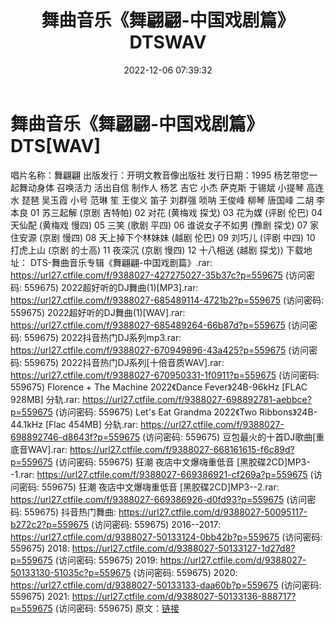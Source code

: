 ﻿---
title: 舞曲音乐《舞翩翩-中国戏剧篇》DTSWAV
date: 2022-12-06 07:39:32
categories: 交谊舞曲、电音DJ舞曲
tags: 流行舞曲
---
# 舞曲音乐《舞翩翩-中国戏剧篇》DTS[WAV]

唱片名称：舞翩翩
出版发行：开明文教音像出版社
发行日期：1995
杨艺带您一起舞动身体 召唤活力 活出自信
制作人 杨艺
吉它 小杰
萨克斯 于锡斌
小提琴 高连水
琵琶 吴玉霞
小号 范琳
笙 王俊义
笛子 刘群强
唢呐 王俊峰
柳琴 唐国峰
二胡 李本良
01 苏三起解 (京剧 吉特帕)
02 对花 (黄梅戏 探戈)
03 花为媒 (评剧 伦巴)
04 天仙配 (黄梅戏 慢四)
05 三笑 (歌剧 平四)
06 谁说女子不如男 (豫剧 探戈)
07 家住安源 (京剧 慢四)
08 天上掉下个林妹妹 (越剧 伦巴)
09 刘巧儿 (评剧 中四)
10 打虎上山 (京剧 的士高)
11 夜深沉 (京剧 慢四)
12 十八相送 (越剧 探戈))
下载地址：
DTS-舞曲音乐专辑《舞翩翩-中国戏剧篇》.rar: https://url27.ctfile.com/f/9388027-427275027-35b37c?p=559675
(访问密码: 559675)
2022超好听的DJ舞曲(1)[MP3].rar: https://url27.ctfile.com/f/9388027-685489114-4721b2?p=559675
(访问密码: 559675)
2022超好听的DJ舞曲(1)[WAV].rar: https://url27.ctfile.com/f/9388027-685489264-66b87d?p=559675
(访问密码: 559675)
2022抖音热门DJ系列mp3.rar: https://url27.ctfile.com/f/9388027-670949896-43a425?p=559675
(访问密码: 559675)
2022抖音热门DJ系列[十倍音质WAV].rar: https://url27.ctfile.com/f/9388027-670950331-1f0911?p=559675
(访问密码: 559675)
Florence + The Machine 2022《Dance Fever》24B-96kHz [FLAC 928MB]
分轨.rar: https://url27.ctfile.com/f/9388027-698892781-aebbce?p=559675
(访问密码: 559675)
Let's Eat Grandma 2022《Two Ribbons》24B-44.1kHz [Flac 454MB]
分轨.rar: https://url27.ctfile.com/f/9388027-698892746-d8643f?p=559675
(访问密码: 559675)
豆包最火的十首DJ歌曲[重底音WAV].rar: https://url27.ctfile.com/f/9388027-668161615-f6c89d?p=559675
(访问密码: 559675)
狂潮 夜店中文爆嗨重低音 [黑胶碟2CD]MP3--1.rar: https://url27.ctfile.com/f/9388027-669386921-cf269a?p=559675
(访问密码: 559675)
狂潮 夜店中文爆嗨重低音 [黑胶碟2CD]MP3--2.rar: https://url27.ctfile.com/f/9388027-669386926-d0fd93?p=559675
(访问密码: 559675)
抖音热门舞曲: https://url27.ctfile.com/d/9388027-50095117-b272c2?p=559675
(访问密码: 559675)
2016--2017: https://url27.ctfile.com/d/9388027-50133124-0bb42b?p=559675
(访问密码: 559675)
2018: https://url27.ctfile.com/d/9388027-50133127-1d27d8?p=559675
(访问密码: 559675)
2019: https://url27.ctfile.com/d/9388027-50133130-51035c?p=559675
(访问密码: 559675)
2020: https://url27.ctfile.com/d/9388027-50133133-daa60b?p=559675
(访问密码: 559675)
2021: https://url27.ctfile.com/d/9388027-50133136-888717?p=559675
(访问密码: 559675)
原文：[链接](https://blog.sina.com.cn/s/blog_1647c7e76010310gv.html)